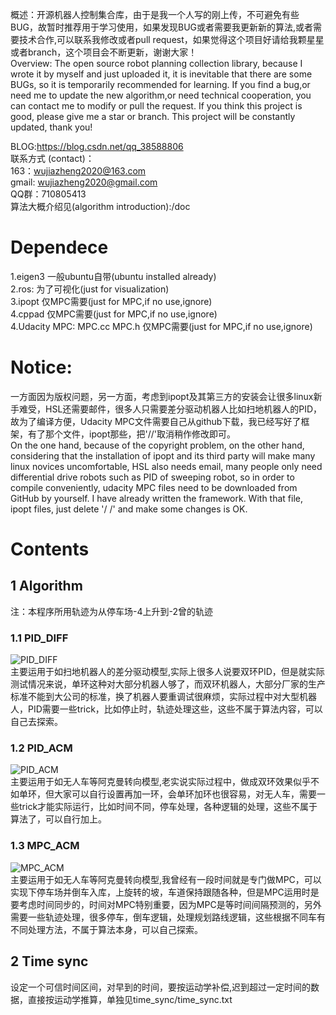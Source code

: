 概述：开源机器人控制集合库，由于是我一个人写的刚上传，不可避免有些BUG，故暂时推荐用于学习使用，如果发现BUG或者需要我更新新的算法,或者需要技术合作,可以联系我修改或者pull request，如果觉得这个项目好请给我颗星星或者branch，这个项目会不断更新，谢谢大家！</br>
Overview: The open source robot planning collection library, because I wrote it by myself and just uploaded it, it is inevitable that there are some BUGs, so it is temporarily recommended for learning. If you find a bug,or need me to update the new algorithm,or need technical cooperation, you can contact me to modify or pull the request. If you think this project is good, please give me a star or branch. This project will be constantly updated, thank you!

BLOG:https://blog.csdn.net/qq_38588806</br>
联系方式 (contact)：</br>
163：wujiazheng2020@163.com</br>
gmail: wujiazheng2020@gmail.com</br>
QQ群：710805413</br>
算法大概介绍见(algorithm introduction):/doc</br>
# Dependece
1.eigen3 一般ubuntu自带(ubuntu installed already)</br>
2.ros: 为了可视化(just for visualization)</br>
3.ipopt 仅MPC需要(just for MPC,if no use,ignore)</br>
4.cppad 仅MPC需要(just for MPC,if no use,ignore)</br>
4.Udacity MPC: MPC.cc MPC.h 仅MPC需要(just for MPC,if no use,ignore)</br>

# Notice:
一方面因为版权问题，另一方面，考虑到ipopt及其第三方的安装会让很多linux新手难受，HSL还需要邮件，很多人只需要差分驱动机器人比如扫地机器人的PID，故为了编译方便，Udacity MPC文件需要自己从github下载，我已经写好了框架，有了那个文件，ipopt那些，把'//'取消稍作修改即可。</br>
On the one hand, because of the copyright problem, on the other hand, considering that the installation of ipopt and its third party will make many linux novices uncomfortable, HSL also needs email, many people only need differential drive robots such as PID of sweeping robot, so in order to compile conveniently, udacity MPC files need to be downloaded from GitHub by yourself. I have already written the framework. With that file, ipopt files, just delete '/ /' and make some changes is OK.

# Contents
## 1 Algorithm
注：本程序所用轨迹为从停车场-4上升到-2曾的轨迹
### 1.1 PID_DIFF
![PID_DIFF](https://github.com/wujiazheng2020/WJZ_Controller/blob/master/picture/PID_DIFF.png)</br>
主要运用于如扫地机器人的差分驱动模型,实际上很多人说要双环PID，但是就实际测试情况来说，单环这种对大部分机器人够了，而双环机器人，大部分厂家的生产标准不能到大公司的标准，换了机器人要重调试很麻烦，实际过程中对大型机器人，PID需要一些trick，比如停止时，轨迹处理这些，这些不属于算法内容，可以自己去探索。
### 1.2 PID_ACM
![PID_ACM](https://github.com/wujiazheng2020/WJZ_Controller/blob/master/picture/PID_ACM.png)</br>
主要运用于如无人车等阿克曼转向模型,老实说实际过程中，做成双环效果似乎不如单环，但大家可以自行设置再加一环，会单环加环也很容易，对无人车，需要一些trick才能实际运行，比如时间不同，停车处理，各种逻辑的处理，这些不属于算法了，可以自行加上。
### 1.3 MPC_ACM
![MPC_ACM](https://github.com/wujiazheng2020/WJZ_Controller/blob/master/picture/MPC_ACM.png)</br>
主要运用于如无人车等阿克曼转向模型,我曾经有一段时间就是专门做MPC，可以实现下停车场并倒车入库，上旋转的坡，车道保持跟随各种，但是MPC运用时是要考虑时间同步的，时间对MPC特别重要，因为MPC是等时间间隔预测的，另外需要一些轨迹处理，很多停车，倒车逻辑，处理规划路线逻辑，这些根据不同车有不同处理方法，不属于算法本身，可以自己探索。
## 2 Time sync
设定一个可信时间区间，对早到的时间，要按运动学补偿,迟到超过一定时间的数据，直接按运动学推算，单独见time_sync/time_sync.txt

